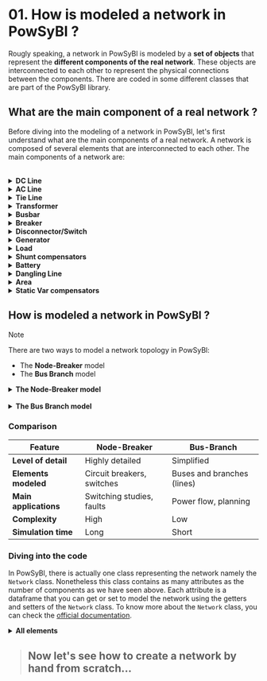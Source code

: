 # 01. How is modeled a network in PowSyBl ?

Rougly speaking, a network in PowSyBl is modeled by a **set of objects** that represent the **different components of the real network**. These objects are interconnected to each other to represent the physical connections between the components. There are coded in some different classes that are part of the PowSyBl library.

## What are the main component of a real network ?

Before diving into the modeling of a network in PowSyBl, let's first understand what are the main components of a real network. A network is composed of several elements that are interconnected to each other. The main components of a network are:

<br>
<details>
<summary><b>DC Line</b></summary>
<br>

*A DC line is a transmission line that carries direct current (**DC**) electricity at high voltage. Since the current war (end of the 19th century), the network is mainly composed of AC lines. However, DC lines are becoming more and more popular because they are more efficient for long-distance transmission (reducing the losses), connecting asynchronous grids or offshore wind farms to the main grid.*

<br>
</details>


<details>
<summary><b>AC Line</b></summary>
<br>

*An AC line is a transmission line that carries alternating current (**AC**) electricity at high voltage.*

<br>
</details>

<details>
<summary><b>Tie Line</b></summary>
<br>

*A tie line is a transmission line that connects two different areas of the network. It is used to exchange power between these two areas. In reality, a tie line can be an AC line or a DC line depending on the distance between the two areas. Nonetheless, in PowSyBl, a tie line is always represented as an AC line otherwise we would talk about a "**HVDC Line**" (**H**igh **V**oltage **D**irect **C**urrent **L**ine). Moreover, even if in real life, we mainly talk about a tie line to exchange electricity between two countries, in PowSyBl, a tie line can be used to exchange power between two bidding zones.*

<br>
</details>

<details>
<summary><b>Transformer</b></summary>
<br>

*A transformer is a ***static electrical device*** that transfers electrical energy between two or more circuits through electromagnetic induction. A varying current in ***one coil of the transformer produces a varying magnetic flux***, which, in turn, induces a varying electromotive force across a second coil wound around the same core. This way, transformers are used to increase or decrease the voltage of an AC line. In  pywposybl, a transformer may either be **2 windings** or **3 windings**.*

<br>
</details>  

<details>
<summary><b>Busbar</b></summary>
<br>

*A busbar is a metallic strip or bar, typically housed inside switchgear, panel boards, and busway enclosures for local high current power distribution. In PowSyBl, a busbar is used to represent a connection point in the network where several components are connected to each other.*

<br>
</details>

<details>
<summary><b>Breaker</b></summary>
<br>

*A circuit breaker is an automatically operated electrical switch designed to protect an electrical circuit from damage caused by an overload or a short circuit. In PowSyBl, a breaker is used to represent a switch that can be opened or closed to connect or disconnect two components in the network. In real life, a breaker can be opened or closed both manually or automatically under load conditions.*

<br>
</details>

<details>
<summary><b>Disconnector/Switch</b></summary>
<br>

*A disconnector is an electrical switch that is used to isolate a part of the network. In PowSyBl, a disconnector is used to represent a switch that can be opened or closed to isolate a part of the network. The main difference between a breaker and a disconnector is that a disconnector is not designed to be opened or closed under load conditions since there would be a risk of creating an electric arc. Indeed, while a breaker is designed to interrupt significant currents and positioned upstream to protect a section of the network, a disconnector is positioned alongside the breaker and is used to isolate the section of the network that is protected by the braker (for maintenance purposes for example).*

<br>
</details>

<details>
<summary><b>Generator</b></summary>
<br>

*A generator is a device that converts mechanical energy into electrical energy. In PowSyBl, a generator is used to represent a power plant that produces electricity. A generator is connected to the network through a transformer and a breaker.*

<br>
</details>

<details>
<summary><b>Load</b></summary>
<br>

*A load is an electrical device that consumes electrical energy. In PowSyBl, a load is used to represent a consumer that consumes electricity. A load is connected to the network through a breaker. Please note that the difference between a load and a generator in pypowsybl is really related to the direction of the power flow. A generator produces electricity and injects it into the network while a load consumes electricity from the network.*

<br>
</details>

<details>
<summary><b>Shunt compensators</b></summary>
<br>

*A shunt is a device that is used to regulate the voltage in the network. In PowSyBl, a shunt is used to represent a device that can be connected or disconnected to the network to regulate the voltage. A shunt is connected to the network through a breaker.*

<br>
</details>

<details>
<summary><b>Battery</b></summary>
<br>

*A battery is a device that stores electrical energy. In PowSyBl, a battery is used to represent a device that can store electricity. A battery is connected to the network through a transformer and a breaker.*

<br>
</details>

<details>
<summary><b>Dangling Line</b></summary>
<br>

*A dangling line is a line that ***is not connected to any other component in the network***.This can be useful to represent a line that is not yet connected to the network or a line that has been disconnected from the network. It is quite common to use two dangling lines to represent a tie line since two ***TSOs may manage differently the same tie line***.*

<br>
</details>

<details>
<summary><b>Area</b></summary>
<br>

*An area is a theorical part of the network that is ***connected to the rest of the network through tie lines***. In PowSyBl, an area is used to represent a part of the network that is connected to the rest of the network through tie lines. An area is connected to the network through a breaker.*

<br>
</details>

<details>
<summary><b>Static Var compensators</b></summary>
<br>

*A static var compensator is a device that is used to regulate the reactive power in the network. In PowSyBl, a static var compensator is used to represent a device that can be connected or disconnected to the network to regulate the reactive power.*

</details>

## How is modeled a network in PowSyBl ?

> [!NOTE]
>There are two ways to model a network topology in PowSyBl:
>
>- The **Node-Breaker** model
>- The **Bus Branch** model

<details>
<summary><b>The Node-Breaker model</b></summary>

#### Detail level

The **Node-Breaker** model is the most common way to model a network, generally speaking. The node-breaker topology provides a **granular representation of the network**, including **every individual component** such as circuit **breakers**, **switches**, and **physical connectors**. Each node corresponds to a physical or electrical connection point.

#### Usage

This method is suitable for detailed studies such as network configuration analysis and simulating the impact of a specific component failure or opening/closing a breaker.

</details>
<br>
<details>
<summary><b>The Bus Branch model</b></summary>
<br>

#### Detail level

The **Bus Branch** model is an alternative way to model a network. The bus-branch topology is a **simplified abstraction**. Electrical substations are represented as "**buses**" and transmission lines or transformers as **branches** connecting these **buses**.

#### Usage

This approach is used for broader analyses such as **power flow studies**, **long-term planning** or **simplified short-circuit calculations**.

</details>

### Comparison

| **Feature**           | Node-Breaker                          | Bus-Branch                        |
|-------------------|---------------------------------------|-----------------------------------|
| **Level of detail**   | Highly detailed                       | Simplified                        |
| **Elements modeled**  | Circuit breakers, switches            | Buses and branches (lines)        |
| **Main applications** | Switching studies, faults             | Power flow, planning              |
| **Complexity**        | High                                  | Low                               |
| **Simulation time**   | Long                                  | Short                             |


### Diving into the code

In PowSyBl, there is actually one class representing the network namely the `Network` class. Nonetheless this class contains as many attributes as the number of components as we have seen above. Each attribute is a dataframe that you can get or set to model the network using the getters and setters of the `Network` class. To know more about the `Network` class, you can check the [official documentation](https://powsybl.readthedocs.io/projects/pypowsybl/en/stable/reference/network.html).


<details><summary><b>All elements</b></summary>

> [!TIP]
>Here is the list of all the elements that can be modeled in PyPowSyBl:
>
>
>- areas
>- buses (from bus view)
>- buses from bus/breaker view
>- lines
>- 2 windings transformers
>- 3 windings transformers
>- generators
>- loads
>- shunt compensators
>- dangling lines
>- LCC and VSC converters stations
>- static var compensators
>- switches
>- voltage levels
>- substations
>- busbar sections
>- HVDC lines
>- ratio and phase tap changer steps associated to a 2 windings transformers
>- identifiables that are all the equipment on the network
>- injections
>- branches (lines and two windings transformers)
>- terminals are a practical view of those objects which are very important in the java implementation

</details>


> ## Now let's see how to create a network by hand from scratch...